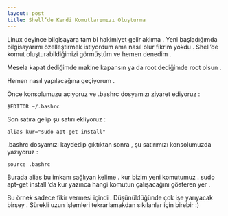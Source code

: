 ```yaml
---
layout: post
title: Shell’de Kendi Komutlarımızı Oluşturma
---
```


Linux deyince bilgisayara tam bi hakimiyet gelir aklıma . Yeni başladığımda bilgisayarımı özelleştirmek istiyordum ama nasıl olur fikrim yokdu . Shell’de komut oluşturabildiğimizi görmüştüm ve hemen denedim .

Mesela kapat dediğimde makine kapansın ya da root dediğimde root olsun .

Hemen nasıl yapılacağına geçiyorum .

Önce konsolumuzu açıyoruz ve .bashrc dosyamızı ziyaret ediyoruz :

`$EDITOR ~/.bashrc`

Son satıra gelip şu satırı ekliyoruz :

`alias kur="sudo apt-get install"`

.bashrc dosyamızı kaydedip çıktıktan sonra , şu satırımızı konsolumuzda yazıyoruz :

`source .bashrc`

Burada alias bu imkanı sağlıyan kelime . kur bizim yeni komutumuz . sudo apt-get install ‘da kur yazınca hangi komutun çalışacağını gösteren yer .

Bu örnek sadece fikir vermesi içindi . Düşünüldüğünde çok işe yarıyacak birşey . Sürekli uzun işlemleri tekrarlamakdan sıkılanlar için birebir :)


